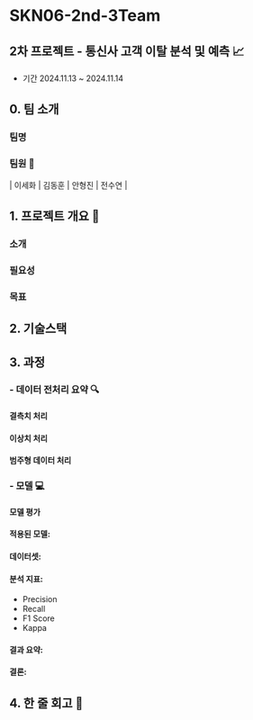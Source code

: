 # SKN06-2nd-3Team

## 2차 프로젝트 - 통신사 고객 이탈 분석 및 예측 📈
  - 기간 2024.11.13 ~ 2024.11.14


## 0. 팀 소개 

  ### 팀명 
    
  ### 팀원 👥
  | 이세화          | 김동훈        | 안형진       | 전수연         |
 


## 1. 프로젝트 개요 📌


### 소개


### 필요성


### 목표



## 2. 기술스택 




## 3. 과정 


    

 




### - 데이터 전처리 요약 🔍

####  결측치 처리

####  이상치 처리

#### 범주형 데이터 처리
  




### - 모델 💻

#### 모델 평가

#### 적용된 모델:

#### 데이터셋:

#### 분석 지표:
- Precision
- Recall
- F1 Score
- Kappa

#### 결과 요약:

#### 결론:



##  4. 한 줄 회고 📝

  
